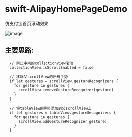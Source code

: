 # swift-AlipayHomePageDemo
仿支付宝首页滚动效果

![image](https://github.com/GorXion/AlipayHomePageDemo/blob/master/alipay_home.gif)

## 主要思路:

``` objc
  // 禁止中间的collectionView滚动
  collectionView.isScrollEnabled = false
        
  // 移除父scrollView的所有手势
  if let gestures = scrollView.gestureRecognizers {
    for gesture in gestures {
      scrollView.removeGestureRecognizer(gesture)
    }
  }
        
  // 将tableView的手势添加到父scrollView上
  if let gestures = tableView.gestureRecognizers {
    for gesture in gestures {
      scrollView.addGestureRecognizer(gesture)
    }
  }
```
